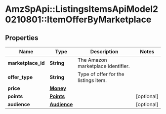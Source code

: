 # AmzSpApi::ListingsItemsApiModel20210801::ItemOfferByMarketplace

## Properties
Name | Type | Description | Notes
------------ | ------------- | ------------- | -------------
**marketplace_id** | **String** | The Amazon marketplace identifier. | 
**offer_type** | **String** | Type of offer for the listings item. | 
**price** | [**Money**](Money.md) |  | 
**points** | [**Points**](Points.md) |  | [optional] 
**audience** | [**Audience**](Audience.md) |  | [optional] 

